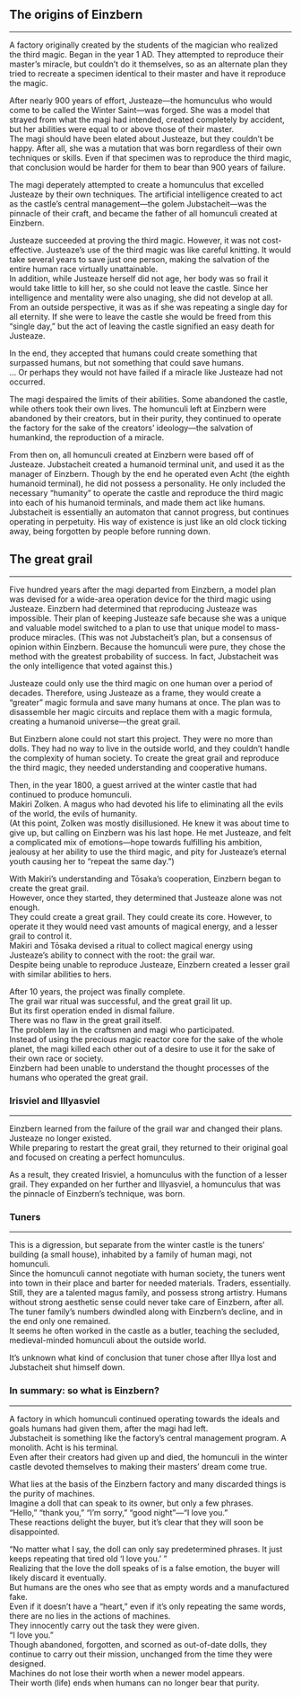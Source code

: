 ## The origins of Einzbern  
  
---  
  
A factory originally created by the students of the magician who realized the third magic. Began in the year 1 AD. They attempted to reproduce their master’s miracle, but couldn’t do it themselves, so as an alternate plan they tried to recreate a specimen identical to their master and have it reproduce the magic.  
  
After nearly 900 years of effort, Justeaze—the homunculus who would come to be called the Winter Saint—was forged. She was a model that strayed from what the magi had intended, created completely by accident, but her abilities were equal to or above those of their master.  
The magi should have been elated about Justeaze, but they couldn’t be happy. After all, she was a mutation that was born regardless of their own techniques or skills. Even if that specimen was to reproduce the third magic, that conclusion would be harder for them to bear than 900 years of failure.  
  
The magi deperately attempted to create a homunculus that excelled Justeaze by their own techniques. The artificial intelligence created to act as the castle’s central management—the golem Jubstacheit—was the pinnacle of their craft, and became the father of all homunculi created at Einzbern.  
  
Justeaze succeeded at proving the third magic. However, it was not cost-effective. Justeaze’s use of the third magic was like careful knitting. It would take several years to save just one person, making the salvation of the entire human race virtually unattainable.  
In addition, while Justeaze herself did not age, her body was so frail it would take little to kill her, so she could not leave the castle. Since her intelligence and mentality were also unaging, she did not develop at all. From an outside perspective, it was as if she was repeating a single day for all eternity. If she were to leave the castle she would be freed from this “single day,” but the act of leaving the castle signified an easy death for Justeaze.  
  
In the end, they accepted that humans could create something that surpassed humans, but not something that could save humans.  
… Or perhaps they would not have failed if a miracle like Justeaze had not occurred.  
  
The magi despaired the limits of their abilities. Some abandoned the castle, while others took their own lives. The homunculi left at Einzbern were abandoned by their creators, but in their purity, they continued to operate the factory for the sake of the creators’ ideology—the salvation of humankind, the reproduction of a miracle.  
  
From then on, all homunculi created at Einzbern were based off of Justeaze. Jubstacheit created a humanoid terminal unit, and used it as the manager of Einzbern. Though by the end he operated even Acht (the eighth humanoid terminal), he did not possess a personality. He only included the necessary “humanity” to operate the castle and reproduce the third magic into each of his humanoid terminals, and made them act like humans. Jubstacheit is essentially an automaton that cannot progress, but continues operating in perpetuity. His way of existence is just like an old clock ticking away, being forgotten by people before running down.  
  
## The great grail  
  
---  
  
Five hundred years after the magi departed from Einzbern, a model plan was devised for a wide-area operation device for the third magic using Justeaze. Einzbern had determined that reproducing Justeaze was impossible. Their plan of keeping Justeaze safe because she was a unique and valuable model switched to a plan to use that unique model to mass-produce miracles. (This was not Jubstacheit’s plan, but a consensus of opinion within Einzbern. Because the homunculi were pure, they chose the method with the greatest probability of success. In fact, Jubstacheit was the only intelligence that voted against this.)  
  
Justeaze could only use the third magic on one human over a period of decades. Therefore, using Justeaze as a frame, they would create a “greater” magic formula and save many humans at once. The plan was to disassemble her magic circuits and replace them with a magic formula, creating a humanoid universe—the great grail.  
  
But Einzbern alone could not start this project. They were no more than dolls. They had no way to live in the outside world, and they couldn’t handle the complexity of human society. To create the great grail and reproduce the third magic, they needed understanding and cooperative humans.  
  
Then, in the year 1800, a guest arrived at the winter castle that had continued to produce homunculi.  
Makiri Zolken. A magus who had devoted his life to eliminating all the evils of the world, the evils of humanity.  
(At this point, Zolken was mostly disillusioned. He knew it was about time to give up, but calling on Einzbern was his last hope. He met Justeaze, and felt a complicated mix of emotions—hope towards fulfilling his ambition, jealousy at her ability to use the third magic, and pity for Justeaze’s eternal youth causing her to “repeat the same day.”)  
  
With Makiri’s understanding and Tōsaka’s cooperation, Einzbern began to create the great grail.  
However, once they started, they determined that Justeaze alone was not enough.  
They could create a great grail. They could create its core. However, to operate it they would need vast amounts of magical energy, and a lesser grail to control it.  
Makiri and Tōsaka devised a ritual to collect magical energy using Justeaze’s ability to connect with the root: the grail war.  
Despite being unable to reproduce Justeaze, Einzbern created a lesser grail with similar abilities to hers.  
  
After 10 years, the project was finally complete.  
The grail war ritual was successful, and the great grail lit up.  
But its first operation ended in dismal failure.  
There was no flaw in the great grail itself.  
The problem lay in the craftsmen and magi who participated.  
Instead of using the precious magic reactor core for the sake of the whole planet, the magi killed each other out of a desire to use it for the sake of their own race or society.  
Einzbern had been unable to understand the thought processes of the humans who operated the great grail.  
  
### Irisviel and Illyasviel  
  
---  
  
Einzbern learned from the failure of the grail war and changed their plans.  
Justeaze no longer existed.  
While preparing to restart the great grail, they returned to their original goal and focused on creating a perfect homunculus.  
  
As a result, they created Irisviel, a homunculus with the function of a lesser grail. They expanded on her further and Illyasviel, a homunculus that was the pinnacle of Einzbern’s technique, was born.  
  
### Tuners  
  
---  
  
This is a digression, but separate from the winter castle is the tuners’ building (a small house), inhabited by a family of human magi, not homunculi.  
Since the homunculi cannot negotiate with human society, the tuners went into town in their place and barter for needed materials. Traders, essentially.  
Still, they are a talented magus family, and possess strong artistry. Humans without strong aesthetic sense could never take care of Einzbern, after all.  
The tuner family’s numbers dwindled along with Einzbern’s decline, and in the end only one remained.  
It seems he often worked in the castle as a butler, teaching the secluded, medieval-minded homunculi about the outside world.  
  
It’s unknown what kind of conclusion that tuner chose after Illya lost and Jubstacheit shut himself down.  
  
### In summary: so what is Einzbern?  
  
---  
  
A factory in which homunculi continued operating towards the ideals and goals humans had given them, after the magi had left.  
Jubstacheit is something like the factory’s central management program. A monolith. Acht is his terminal.  
Even after their creators had given up and died, the homunculi in the winter castle devoted themselves to making their masters’ dream come true.  
  
What lies at the basis of the Einzbern factory and many discarded things is the purity of machines.  
Imagine a doll that can speak to its owner, but only a few phrases.  
“Hello,” “thank you,” “I’m sorry,” “good night”—“I love you.”  
These reactions delight the buyer, but it’s clear that they will soon be disappointed.  
  
“No matter what I say, the doll can only say predetermined phrases. It just keeps repeating that tired old ‘I love you.’ ”  
Realizing that the love the doll speaks of is a false emotion, the buyer will likely discard it eventually.  
But humans are the ones who see that as empty words and a manufactured fake.  
Even if it doesn’t have a “heart,” even if it’s only repeating the same words, there are no lies in the actions of machines.  
They innocently carry out the task they were given.  
“I love you.”  
Though abandoned, forgotten, and scorned as out-of-date dolls, they continue to carry out their mission, unchanged from the time they were designed.  
Machines do not lose their worth when a newer model appears.  
Their worth (life) ends when humans can no longer bear that purity.  